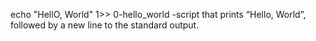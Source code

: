 echo "HellO, World" 1>> 0-hello_world -script that prints “Hello, World”, followed by a new line to the standard output.
